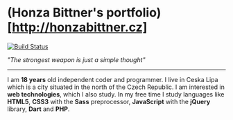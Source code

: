 (Honza Bittner's portfolio)[http://honzabittner.cz]
=========================

[![Build Status](https://travis-ci.org/hobi/hobi.github.io.svg)](https://travis-ci.org/hobi/hobi.github.io)

*"The strongest weapon is just a simple thought"*

*****

I am **18 years** old independent coder and programmer. I live in Ceska Lipa which is a city situated in the north of the Czech Republic. I am interested in **web technologies**, which I also study. In my free time I study languages like **HTML5**, **CSS3** with the **Sass** preprocessor, **JavaScript** with the **jQuery** library, **Dart** and **PHP**.
